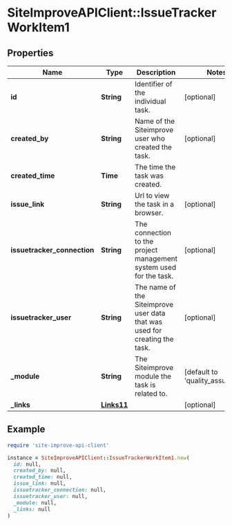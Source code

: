 # SiteImproveAPIClient::IssueTrackerWorkItem1

## Properties

| Name | Type | Description | Notes |
| ---- | ---- | ----------- | ----- |
| **id** | **String** | Identifier of the individual task. | [optional] |
| **created_by** | **String** | Name of the Siteimprove user who created the task. | [optional] |
| **created_time** | **Time** | The time the task was created. |  |
| **issue_link** | **String** | Url to view the task in a browser. | [optional] |
| **issuetracker_connection** | **String** | The connection to the project management system used for the task. | [optional] |
| **issuetracker_user** | **String** | The name of the Siteimprove user data that was used for creating the task. | [optional] |
| **_module** | **String** | The Siteimprove module the task is related to. | [default to &#39;quality_assurance&#39;] |
| **_links** | [**Links11**](Links11.md) |  | [optional] |

## Example

```ruby
require 'site-improve-api-client'

instance = SiteImproveAPIClient::IssueTrackerWorkItem1.new(
  id: null,
  created_by: null,
  created_time: null,
  issue_link: null,
  issuetracker_connection: null,
  issuetracker_user: null,
  _module: null,
  _links: null
)
```


